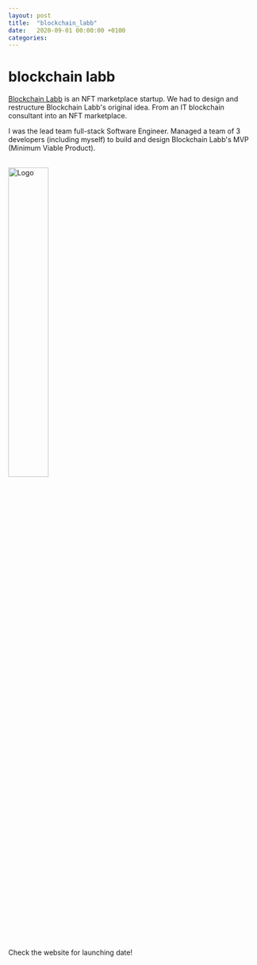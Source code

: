 ```yaml
---
layout: post
title:  "blockchain_labb"
date:   2020-09-01 00:00:00 +0100
categories:
---
```


# blockchain labb
<a href="">Blockchain Labb</a> is an NFT marketplace startup. We had to design and restructure Blockchain Labb's original idea. From an IT blockchain consultant into an NFT marketplace.

I was the lead team full-stack Software Engineer. Managed a team of 3 developers (including myself) to build and design Blockchain Labb's MVP (Minimum Viable Product). 

<br><img src="../../../assets/images/blockchain_labb_transparent.png" alt="Logo" width="40%"/>

Check the website for launching date!